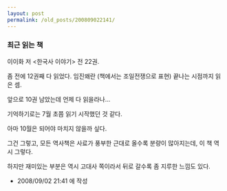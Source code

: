 ```yaml
---
layout: post
permalink: /old_posts/200809022141/
---
```


### 최근 읽는 책

이이화 저 <한국사 이야기> 전 22권.

좀 전에 12권째 다 읽었다. 임진왜란 (책에서는 조일전쟁으로 표현) 끝나는 시점까지 읽은 셈.

앞으로 10권 남았는데 언제 다 읽을라나...

기억하기로는 7월 초쯤 읽기 시작했던 것 같다.

아마 10월은 되어야 마치지 않을까 싶다.

그건 그렇고, 모든 역사책은 사료가 풍부한 근대로 올수록 분량이 많아지는데, 이 책 역시 그렇다.

하지만 재미있는 부분은 역시 고대사 쪽이라서 뒤로 갈수록 좀 지루한 느낌도 있다.




- 2008/09/02 21:41 에 작성